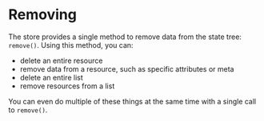 # Removing

The store provides a single method to remove data from the state tree: `remove()`. Using
this method, you can:

* delete an entire resource
* remove data from a resource, such as specific attributes or meta
* delete an entire list
* remove resources from a list

You can even do multiple of these things at the same time with a single call to `remove()`.
